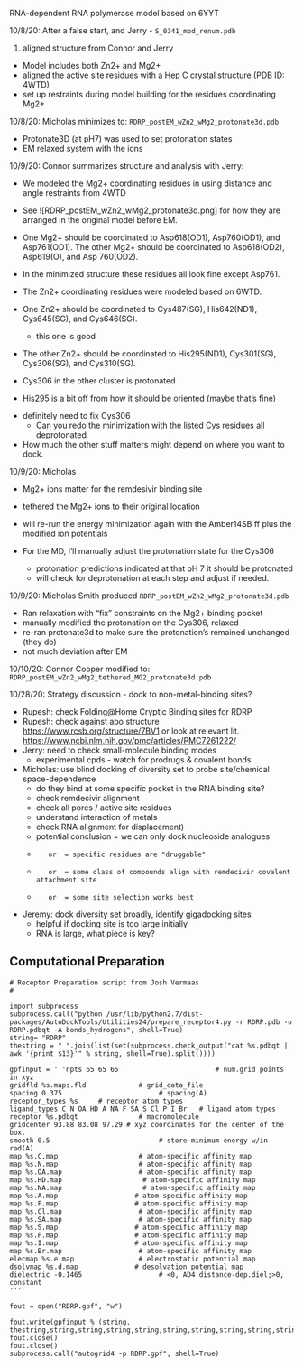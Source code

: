 RNA-dependent RNA polymerase model based on 6YYT

10/8/20: After a false start, and Jerry - `S_0341_mod_renum.pdb`
  1. aligned structure from Connor and Jerry

  - Model includes both Zn2+ and Mg2+
  - aligned the active site residues with a Hep C crystal structure (PDB ID: 4WTD)
  - set up restraints during model building for the residues coordinating Mg2+

10/8/20: Micholas minimizes to: `RDRP_postEM_wZn2_wMg2_protonate3d.pdb`

  - Protonate3D (at pH7) was used to set protonation states
  - EM relaxed system with the ions

10/9/20: Connor summarizes structure and analysis with Jerry:
 
  - We modeled the Mg2+ coordinating residues in using distance and angle restraints from 4WTD
  - See ![RDRP_postEM_wZn2_wMg2_protonate3d.png] for how they are arranged in the original model before EM.
  - One Mg2+ should be coordinated to Asp618(OD1), Asp760(OD1), and Asp761(OD1).
    The other Mg2+ should be coordinated to Asp618(OD2), Asp619(O), and Asp 760(OD2).
 
  - In the minimized structure these residues all look fine except Asp761.
 
  - The Zn2+ coordinating residues were modeled based on 6WTD.
  - One Zn2+ should be coordinated to Cys487(SG), His642(ND1), Cys645(SG), and Cys646(SG).
     - this one is good
  - The other Zn2+ should be coordinated to His295(ND1), Cys301(SG), Cys306(SG), and Cys310(SG).
 
  - Cys306 in the other cluster is protonated
  - His295 is a bit off from how it should be oriented (maybe that’s fine)
 
  * definitely need to fix Cys306
    - Can you redo the minimization with the listed Cys residues all deprotonated
  * How much the other stuff matters might depend on where you want to dock.

10/9/20: Micholas
 
  - Mg2+ ions matter for the remdesivir binding site
  - tethered the Mg2+ ions to their original location
  - will re-run the energy minimization again with the Amber14SB ff plus the modified ion potentials
 
  - For the MD, I’ll manually adjust the protonation state for the Cys306
    * protonation predictions indicated at that pH 7 it should be protonated
    * will check for deprotonation at each step and adjust if needed.
 
10/9/20: Micholas Smith produced `RDRP_postEM_wZn2_wMg2_protonate3d.pdb`
  - Ran relaxation with “fix” constraints on the Mg2+ binding pocket
  - manually modified the protonation on the Cys306, relaxed
  - re-ran protonate3d to make sure the protonation’s remained unchanged (they do)
  - not much deviation after EM

10/10/20: Connor Cooper modified to: `RDRP_postEM_wZn2_wMg2_tethered_MG2_protonate3d.pdb`

10/28/20: Strategy discussion - dock to non-metal-binding sites?
  - Rupesh: check Folding@Home Cryptic Binding sites for RDRP
  - Rupesh: check against apo structure https://www.rcsb.org/structure/7BV1
            or look at relevant lit. https://www.ncbi.nlm.nih.gov/pmc/articles/PMC7261222/
  - Jerry: need to check small-molecule binding modes
    * experimental cpds - watch for prodrugs & covalent bonds
  - Micholas: use blind docking of diversity set to probe
              site/chemical space-dependence
    * do they bind at some specific pocket in the RNA binding site?
    * check remdecivir alignment
    * check all pores / active site residues
    * understand interaction of metals
    * check RNA alignment for displacement)
    - potential conclusion = we can only dock nucleoside analogues
    -        or  = specific residues are "druggable"
    -        or  = some class of compounds align with remdecivir covalent attachment site
    -        or  = some site selection works best
  - Jeremy: dock diversity set broadly, identify gigadocking sites
    * helpful if docking site is too large initially
    * RNA is large, what piece is key?


## Computational Preparation

```
# Receptor Preparation script from Josh Vermaas
#

import subprocess
subprocess.call("python /usr/lib/python2.7/dist-packages/AutoDockTools/Utilities24/prepare_receptor4.py -r RDRP.pdb -o RDRP.pdbqt -A bonds_hydrogens", shell=True)
string= "RDRP"
thestring = " ".join(list(set(subprocess.check_output("cat %s.pdbqt | awk '{print $13}'" % string, shell=True).split())))

gpfinput = '''npts 65 65 65                        # num.grid points in xyz
gridfld %s.maps.fld             # grid_data_file
spacing 0.375                        # spacing(A)
receptor_types %s     # receptor atom types
ligand_types C N OA HD A NA F SA S Cl P I Br   # ligand atom types
receptor %s.pdbqt               # macromolecule
gridcenter 93.88 83.08 97.29 # xyz coordinates for the center of the box.
smooth 0.5                           # store minimum energy w/in rad(A)
map %s.C.map                    # atom-specific affinity map
map %s.N.map                    # atom-specific affinity map
map %s.OA.map                   # atom-specific affinity map
map %s.HD.map                    # atom-specific affinity map
map %s.NA.map                    # atom-specific affinity map
map %s.A.map                   # atom-specific affinity map
map %s.F.map                   # atom-specific affinity map
map %s.Cl.map                   # atom-specific affinity map
map %s.SA.map                   # atom-specific affinity map
map %s.S.map                   # atom-specific affinity map
map %s.P.map                   # atom-specific affinity map
map %s.I.map                   # atom-specific affinity map
map %s.Br.map                   # atom-specific affinity map
elecmap %s.e.map                # electrostatic potential map
dsolvmap %s.d.map              # desolvation potential map
dielectric -0.1465                   # <0, AD4 distance-dep.diel;>0, constant
'''

fout = open("RDRP.gpf", "w")

fout.write(gpfinput % (string, thestring,string,string,string,string,string,string,string,string,string,string,string,string,string,string,string,string))
fout.close()
fout.close()
subprocess.call("autogrid4 -p RDRP.gpf", shell=True)
```
